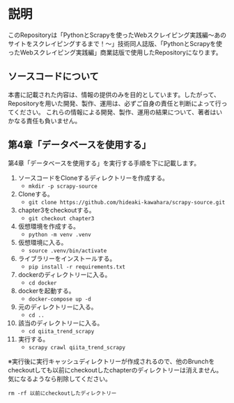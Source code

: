# 説明

このRepositoryは「PythonとScrapyを使ったWebスクレイピング実践編～あのサイトをスクレイピングするまで！～」技術同人誌版、「PythonとScrapyを使ったWebスクレイピング実践編」商業誌版で使用したRepositoryになります。


##  ソースコードについて
本書に記載された内容は、情報の提供のみを目的としています。したがって、Repositoryを用いた開発、製作、運用は、必ずご自身の責任と判断によって行ってください。
これらの情報による開発、製作、運用の結果について、著者はいかなる責任も負いません。


## 第4章「データベースを使用する」
第4章「データベースを使用する」を実行する手順を下に記載します。

 1. ソースコードをCloneするディレクトリーを作成する。
     * `mkdir -p scrapy-source`
 2. Cloneする。
     * `git clone https://github.com/hideaki-kawahara/scrapy-source.git`
 3. chapter3をcheckoutする。
     * `git checkout chapter3`
 4. 仮想環境を作成する。
     * `python -m venv .venv`
 5. 仮想環境に入る。
     * `source .venv/bin/activate`
 6. ライブラリーをインストールする。
     * `pip install -r requirements.txt`
 7. dockerのディレクトリーに入る。
     * `cd docker`
 8. dockerを起動する。
     * `docker-compose up -d`
 9. 元のディレクトリーに入る。
     * `cd ..`
 10. 該当のディレクトリーに入る。
     * `cd qiita_trend_scrapy`
 11. 実行する。
     * `scrapy crawl qiita_trend_scrapy`

※実行後に実行キャッシュディレクトリーが作成されるので、他のBrunchをcheckoutしても以前にcheckoutしたchapterのディレクトリーは消えません。気になるようなら削除してください。
```
rm -rf 以前にcheckoutしたディレクトリー
```
